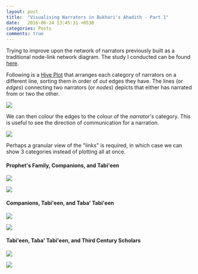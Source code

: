```yaml
---
layout: post
title:  "Visualising Narrators in Bukhari's Ahadith - Part 1"
date:   2016-06-24 13:45:31 +0530
categories: Posts
comments: true
---
```


Trying to improve upon the network of narrators previously built as a traditional node-link network diagram. The study I conducted can be found [here](http://rpubs.com/aakazmi/bukhariAnalyses_P1).   

Following is a [Hive Plot](http://www.hiveplot.net/) that arranges each category of narrators on a different line, sorting them in order of *out* edges they have. The lines (or *edges*) connecting two narrators (or *nodes*) depicts that either has narrated from or two the other.

<a href="{{ site.baseurl }}/assets/img/hv_plot.png" target="_blank"><img src="{{ site.baseurl }}/assets/img/hv_plot_small.png">
</a>  

We can then colour the edges to the colour of the *narrator's* category. This is useful to see the direction of communication for a narration.  

<a href="{{ site.baseurl }}/assets/img/hv_plot_colour.png" target="_blank"><img src="{{ site.baseurl }}/assets/img/hv_plot_colour_small.png">
</a>

Perhaps a granular view of the "links" is required, in which case we can show 3 categories instead of plotting all at once.  


#### Prophet's Family, Companions, and Tabi'een

<a href="{{ site.baseurl }}/assets/img/hv_plot_p1.png" target="_blank"><img src="{{ site.baseurl }}/assets/img/hv_plot_p1_small.png">
</a>  


<a href="{{ site.baseurl }}/assets/img/hv_plot_p1_colour.png" target="_blank"><img src="{{ site.baseurl }}/assets/img/hv_plot_p1_colour_small.png">
</a>  

#### Companions, Tabi'een, and Taba' Tabi'een  

<a href="{{ site.baseurl }}/assets/img/hv_plot_p2.png" target="_blank"><img src="{{ site.baseurl }}/assets/img/hv_plot_p2_small.png">
</a>  

<a href="{{ site.baseurl }}/assets/img/hv_plot_p2_colour.png" target="_blank"><img src="{{ site.baseurl }}/assets/img/hv_plot_p2_colour_small.png">
</a>  

#### Tabi'een, Taba' Tabi'een, and Third Century Scholars  

<a href="{{ site.baseurl }}/assets/img/hv_plot_p3.png" target="_blank"><img src="{{ site.baseurl }}/assets/img/hv_plot_p3_small.png">
</a>  

<a href="{{ site.baseurl }}/assets/img/hv_plot_p3_colour.png" target="_blank"><img src="{{ site.baseurl }}/assets/img/hv_plot_p3_colour_small.png">
</a>
